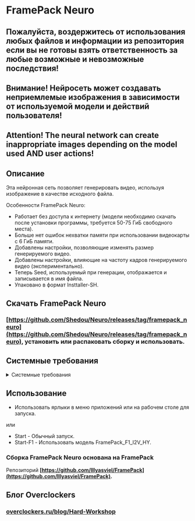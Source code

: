 # FramePack Neuro
## Пожалуйста, воздержитесь от использования любых файлов и информации из репозитория если вы не готовы взять ответственность за любые возможные и невозможные последствия!
## Внимание! Нейросеть может создавать неприемлемые изображения в зависимости от используемой модели и действий пользователя!
## Attention! The neural network can create inappropriate images depending on the model used AND user actions!
## Описание

Эта нейронная сеть позволяет генерировать видео, используя изображение в качестве исходного файла.

Особенности FramePack Neuro:
- Работает без доступа к интернету (модели необходимо скачать после установки программы, требуется 50-75 ГиБ свободного места).
- Больше нет ошибок нехватки памяти при использовании видеокарты с 6 ГиБ памяти.
- Добавлены настройки, позволяющие изменять размер генерируемого видео.
- Добавлены настройки, влияющие на частоту кадров генерируемого видео (экспериментально).
- Теперь Seed, используемый при генерации, отображается и записывается в имя файла.
- Упаковано в формат Insttaller-SH.

## Скачать FramePack Neuro
### [https://github.com/Shedou/Neuro/releases/tag/framepack_neuro](https://github.com/Shedou/Neuro/releases/tag/framepack_neuro), установить или распаковать сборку и использовать.

## Системные требования
<details>
  <summary>Системные требования</summary>
  
  ___
  **Минимальные системные требования:**\
  ОС: Chimbalix 24.8\
  ЦП: 64 разрядный процессор, 4 ядра.\
  ОЗУ: 16 ГБ и больше.\
  Видеокарта: GeForce GTX 900* серии и новее.\
  Видеопамять: 6 ГБ и больше.\
  \* - Теоретически возможна работа на видеокартах GTX, но не проверялось.
  
  **Рекомендуемые системные требования:**\
  ОС: Chimbalix 24.8\
  ЦП: AMD Ryzen 7 3700 / Intel Core i7-9700 или лучше.\
  ОЗУ: 32 ГБ и больше.\
  Видеокарта: GeForce RTX 3000 или лучше.\
  Видеопамять: 12 ГБ и больше.
  
  ВНИМАНИЕ! Убедитесь что у вас установлен ПОЛНОЦЕННЫЙ драйвер NVIDIA! (https://www.nvidia.com/en-eu/drivers)\
  Для примера NVIDIA 570.169 (GTX 900+): https://uk.download.nvidia.com/XFree86/Linux-x86_64/570.169/NVIDIA-Linux-x86_64-570.169.run
	
  ВНИМАНИЕ! Сборка предназначена для Chimbalix (https://github.com/Shedou/Chimbalix)! Она не проверялась на работоспособность в сторонних дистрибутивах Linux!
  
  ___
  
</details>

## Использование
- Использовать ярлыки в меню приложений или на рабочем столе для запуска.

или

- Start - Обычный запуск.
- Start-F1 - Использовать модель FramePack_F1_I2V_HY.

### Сборка FramePack Neuro основана на FramePack
Репозиторий **[https://github.com/lllyasviel/FramePack](https://github.com/lllyasviel/FramePack).**
## Блог Overclockers
### [overclockers.ru/blog/Hard-Workshop](https://overclockers.ru/blog/Hard-Workshop)